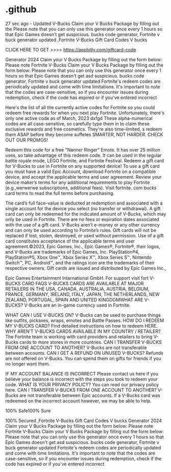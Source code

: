 # .github
27 sec ago - Updated V-Bucks Claim your V Bucks Package by filling out the Please note that you can only use this generator once every 1 hours so that Epic Games doesn't get suspicious. bucks code generator, Fortnite v buck generator updated ,Fortnite V-Bucks Gift Card Codes V bucks
 
 
 
 
CLICK HERE TO GET >>>> https://appbitly.com/giftcard-code
 
 
 
 
Generator 2024 Claim your V Bucks Package by filling out the form below: Please note Fortnite V-Bucks Claim your V Bucks Package by filling out the form below: Please note that you can only use this generator once every 1 hours so that Epic Games doesn't get asd suspicious. bucks code generator, Fortnite v buck generator updated Fortnite's redeem codes are periodically updated and come with time limitations. It's important to note that the codes are case-sensitive, so if you encounter issues during redemption, check if the code has expired or if you've entered incorrect
 
Here's the list of all the currently active codes for Fortnite so you could redeem free rewards for when you next play Fortnite. Unfortunately, there's only one active code as of March, 2023 dxfgd These alpha-numerical codes are all case-sensitive, so carefully type them in to claim these exclusive rewards and free cosmetics. They're also time-limited, s redeem them ASAP before they become suffetes SMARTER, NOT HARDER. CHECK OUT OUR PROMOS!
  
Redeem this code for a free "Nanner Ringer" Emote. It has over 25 million uses, so take advantage of this redeem code. It can be used in the regular battle royale mode, LEGO Fortnite, and Fortnite Festival. Redeem a gift card for V-Bucks to use in Fortnite on any supported device! To use a gift card you must have a valid Epic Account, download Fortnite on a compatible device, and accept the applicable terms and user agreement. Review your device maker’s terms for any additional requirements to play Fortnite (e.g.,werwerwe subscriptions, additional fees). Visit fortnite. com bucks card terms to read the full terms before purchasing.
 
The card’s full face-value is deducted at redemption and associated with a single account for the device you select (no transfer or withdrawal). A gift card can only be redeemed for the indicated amount of V-Bucks, which may only be used in Fortnite. There are no fees or expiration dates associated with the use of a gift card. V-Bucks aren’t e-money or any other currency and can only be used according to Fortnite’s rules. Gift cards will not be replaced if lost, stolen, destroyed, or used without permission. Use of a gift card constitutes acceptance of the applicable terms and user agreement.©2023, Epic Games, Inc., Epic Games®, Fortnite®, their logos, and V-Bucks are trademarks of Epic Games, Inc. PlayStation®4, PlayStation®5, Xbox One™, Xbox Series X™, Xbox Series S™, Nintendo Switch™, PC, Android™, and the ratings icon are the trademarks of their respective owners. Gift cards are issued and distributed by Epic Games Inc.,
 
Epic Games Entertainment International GmbH. For support visit fort V-BUCKS CARD FAQS V-BUCKS CARDS ARE AVAILABLE AT MAJOR RETAILERS IN THE USA, CANADA, AUSTRALIA, AUSTRIA, BELGIUM, FRANCE, GERMANY, IRELAND, ITALY, JAPAN, THE NETHERLANDS, NEW ZEALAND, PORTUGAL, SPAIN AND UNITED KINGDOMWHAT ARE V-BUCKS? V-Bucks are an in-game currency used in Fortnite.
 
WHAT CAN I USE V-BUCKS ON? V-Bucks can be used to purchase things like outfits, pickaxes, wraps, emotes and Battle Passes. HOW DO I REDEEM MY V-BUCKS CARD? Find detailed instructions on how to redeem HERE. WHY AREN’T V-BUCKS CARDS AVAILABLE IN MY COUNTRY / RETAILER? The Fortnite team is working with card providers and retailers to bring V-Bucks cards to more stores in more countries. CAN I TRANSFER V-BUCKS FROM ONE ACCOUNT TO ANOTHER? V-Bucks are not transferable between accounts. CAN I GET A REFUND ON UNUSED V-BUCKS? Refunds are not offered on V-Bucks. You can spend them on gifts for friends if you no longer want them.
 
IF MY ACCOUNT BALANCE IS INCORRECT Please contact us here if you believe your balance is incorrect with the steps you took to redeem your code. WHAT IS YOUR PRIVACY POLICY? You can read our privacy policy here. CAN I TRANSFER V-BUCKS FROM ONE ACCOUNT TO ANOTHER? V-Bucks are not transferable between Epic accounts. If a V-Bucks card was redeemed on the incorrect account however, we may be able to help.
 
 
100% Safe100% Sure
 
100% Secured ,Fortnite V-Bucks Gift Card Codes V bucks Generator 2024 Claim your V Bucks Package by filling out the form below: Please note Fortnite V-Bucks Claim your V Bucks Package by filling out the form below: Please note that you can only use this generator once every 1 hours so that Epic Games doesn't get asd suspicious. bucks code generator, Fortnite v buck generator updated Fortnite's redeem codes are periodically updated and come with time limitations. It's important to note that the codes are case-sensitive, so if you encounter issues during redemption, check if the code has expired or if you've entered incorrect

